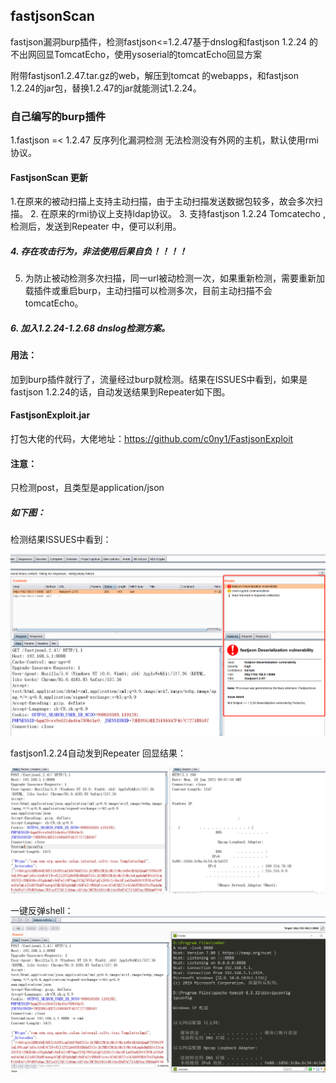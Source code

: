## fastjsonScan
fastjson漏洞burp插件，检测fastjson&lt;=1.2.47基于dnslog和fastjson 1.2.24 的不出网回显TomcatEcho，使用ysoserial的tomcatEcho回显方案

附带fastjson1.2.47.tar.gz的web，解压到tomcat 的webapps，和fastjson 1.2.24的jar包，替换1.2.47的jar就能测试1.2.24。



### 自己编写的burp插件
 1.fastjson =< 1.2.47 反序列化漏洞检测
   无法检测没有外网的主机，默认使用rmi协议。
   
#### FastjsonScan 更新
 1.在原来的被动扫描上支持主动扫描，由于主动扫描发送数据包较多，故会多次扫描。
 2. 在原来的rmi协议上支持ldap协议。
 3. 支持fastjson 1.2.24 Tomcatecho ,检测后，发送到Repeater 中，便可以利用。
  ##### 4. 存在攻击行为，非法使用后果自负！！！！
 5. 为防止被动检测多次扫描，同一url被动检测一次，如果重新检测，需要重新加载插件或重启burp，主动扫描可以检测多次，目前主动扫描不会tomcatEcho。
 ##### 6. 加入1.2.24-1.2.68 dnslog检测方案。
 
#### 用法：
  加到burp插件就行了，流量经过burp就检测。结果在ISSUES中看到，如果是fastjson 1.2.24的话，自动发送结果到Repeater如下图。
#### FastjsonExploit.jar
  打包大佬的代码，大佬地址：https://github.com/c0ny1/FastjsonExploit
  
#### 注意：
   只检测post，且类型是application/json
 
##### 如下图：
检测结果ISSUES中看到：

![](%E5%BE%AE%E4%BF%A1%E6%88%AA%E5%9B%BE_20210119112911.png)

fastjson1.2.24自动发到Repeater 回显结果：

![](%E5%BE%AE%E4%BF%A1%E6%88%AA%E5%9B%BE_20210118170804.png)

一键反弹shell：
![](%E5%BE%AE%E4%BF%A1%E6%88%AA%E5%9B%BE_20210118174907.png)
